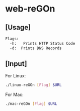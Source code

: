 # web-reGOn

## [Usage]
```bash
Flags:
  -h:   Prints HTTP Status Code
  -d:  Prints DNS Records
```
## [Input]
For Linux:
```bash
./linux-reGOn [Flag] $URL
```
For Mac:
```bash
./mac-reGOn [Flag] $URL
```
